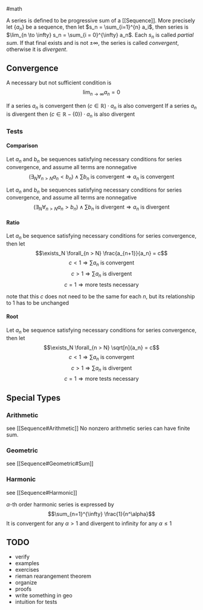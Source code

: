 #math 	

A series is defined to be progressive sum of a [[Sequence]]. 
More precisely let $\{a_n\}$ be a sequence, then let $s_n = \sum_{i=1}^{n} a_i$, then series is $\lim_{n \to \infty} s_n = \sum_{i = 0}^{\infty} a_n$. Each $s_n$ is called *partial sum*.
If that final exists and is not $\pm \infty$, the series is called *convergent*, otherwise it is *divergent*.

## Convergence
A necessary but not sufficient condition is $$\lim_{n \to \infty}a_n = 0$$

If a series $a_n$ is convergent then $\left(c \in \mathbb{R}\right) \cdot a_n$ is also convergent
If a series $a_n$ is divergent then $\left(c \in \mathbb{R} - \{0\}\right) \cdot a_n$ is also divergent

### Tests
#### Comparison
Let $a_n$ and $b_n$ be sequences satisfying necessary conditions for series convergence, and assume all terms are nonnegative $$\left(\exists_N\forall_{n > N}a_n < b_n\right) \land \sum b_n\text{ is convergent}\Rightarrow a_n \text{ is convergent}$$

Let $a_n$ and $b_n$ be sequences satisfying necessary conditions for series convergence, and assume all terms are nonnegative $$\left(\exists_N\forall_{n > N}a_n > b_n\right) \land \sum b_n\text{ is divergent}\Rightarrow a_n \text{ is divergent}$$

#### Ratio
Let $a_n$ be sequence satisfying necessary conditions for series convergence, then let
$$\exists_N \forall_{n > N} \frac{a_{n+1}}{a_n} = c$$
$$c < 1 \Rightarrow \sum a_n \text{ is convergent}$$
$$c > 1 \Rightarrow \sum a_n \text{ is divergent}$$
$$c = 1 \Rightarrow \text{more tests necessary}$$

note that this $c$ does not need to be the same for each $n$, but its relationship to $1$ has to be unchanged

#### Root
Let $a_n$ be sequence satisfying necessary conditions for series convergence, then let
$$\exists_N \forall_{n > N} \sqrt[n]{a_n} = c$$
$$c < 1 \Rightarrow \sum a_n \text{ is convergent}$$
$$c > 1 \Rightarrow \sum a_n \text{ is divergent}$$
$$c = 1 \Rightarrow \text{more tests necessary}$$

## Special  Types
### Arithmetic
see [[Sequence#Arithmetic]]
No nonzero arithmetic series can have finite sum.

### Geometric
see [[Sequence#Geometric#Sum]]

### Harmonic
see [[Sequence#Harmonic]]

$\alpha$-th order harmonic series is expressed by $$\sum_{n=1}^{\infty} \frac{1}{n^\alpha}$$
It is  convergent for any $\alpha > 1$ and divergent to infinity for any $\alpha \leq 1$




## TODO
- verify
- examples
- exercises
- rieman rearangement theorem 
- organize
- proofs
- write something in geo
- intuition for tests